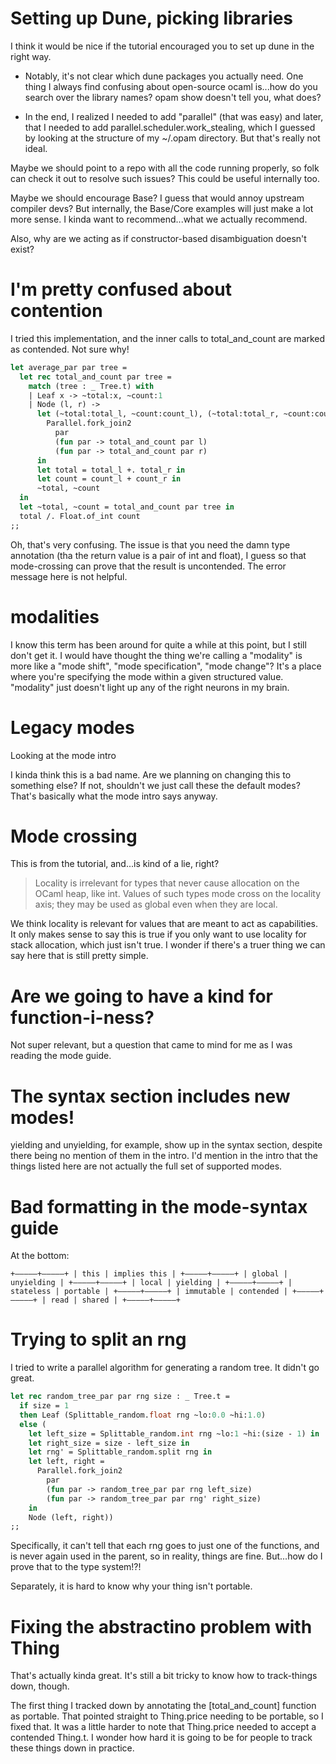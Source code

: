 # Setting up Dune, picking libraries

I think it would be nice if the tutorial encouraged you to set up dune
in the right way.

- Notably, it's not clear which dune packages you actually need.
  One thing I always find confusing about open-source ocaml is...how
  do you search over the library names?  opam show doesn't tell you,
  what does?

- In the end, I realized I needed to add "parallel" (that was easy)
  and later, that I needed to add parallel.scheduler.work_stealing,
  which I guessed by looking at the structure of my ~/.opam
  directory.  But that's really not ideal.

Maybe we should point to a repo with all the code running properly,
so folk can check it out to resolve such issues? This could be
useful internally too.

Maybe we should encourage Base? I guess that would annoy upstream
compiler devs? But internally, the Base/Core examples will just make a
lot more sense. I kinda want to recommend...what we actually
recommend.

Also, why are we acting as if constructor-based disambiguation doesn't
exist?

# I'm pretty confused about contention

I tried this implementation, and the inner calls to total_and_count
are marked as contended. Not sure why!

```ocaml
let average_par par tree =
  let rec total_and_count par tree =
    match (tree : _ Tree.t) with
    | Leaf x -> ~total:x, ~count:1
    | Node (l, r) ->
      let (~total:total_l, ~count:count_l), (~total:total_r, ~count:count_r) =
        Parallel.fork_join2
          par
          (fun par -> total_and_count par l)
          (fun par -> total_and_count par r)
      in
      let total = total_l +. total_r in
      let count = count_l + count_r in
      ~total, ~count
  in
  let ~total, ~count = total_and_count par tree in
  total /. Float.of_int count
;;
```

Oh, that's very confusing. The issue is that you need the damn type
annotation (tha the return value is a pair of int and float), I guess
so that mode-crossing can prove that the result is uncontended.  The
error message here is not helpful.

# modalities

I know this term has been around for quite a while at this point, but
I still don't get it. I would have thought the thing we're calling a
"modality" is more like a "mode shift", "mode specification", "mode
change"? It's a place where you're specifying the mode within a given
structured value. "modality" just doesn't light up any of the right
neurons in my brain.

# Legacy modes

Looking at the mode intro

I kinda think this is a bad name. Are we planning on changing this to
something else? If not, shouldn't we just call these the default
modes?  That's basically what the mode intro says anyway.

# Mode crossing

This is from the tutorial, and...is kind of a lie, right?

> Locality is irrelevant for types that never cause allocation on the
> OCaml heap, like int. Values of such types mode cross on the
> locality axis; they may be used as global even when they are local.

We think locality is relevant for values that are meant to act as
capabilities.  It only makes sense to say this is true if you only
want to use locality for stack allocation, which just isn't true.  I
wonder if there's a truer thing we can say here that is still pretty
simple.

# Are we going to have a kind for function-i-ness?

Not super relevant, but a question that came to mind for me as I was
reading the mode guide.

# The syntax section includes new modes!

yielding and unyielding, for example, show up in the syntax section,
despite there being no mention of them in the intro. I'd mention in
the intro that the things listed here are not actually the full set of
supported modes.

# Bad formatting in the mode-syntax guide

At the bottom:

```
+—————+————–+ | this | implies this | +—————+————–+ | global | unyielding | +—————+————–+ | local | yielding | +—————+————–+ | stateless | portable | +—————+————–+ | immutable | contended | +—————+————–+ | read | shared | +—————+————–+
```

# Trying to split an rng

I tried to write a parallel algorithm for generating a random tree. It
didn't go great.

```ocaml
let rec random_tree_par par rng size : _ Tree.t =
  if size = 1
  then Leaf (Splittable_random.float rng ~lo:0.0 ~hi:1.0)
  else (
    let left_size = Splittable_random.int rng ~lo:1 ~hi:(size - 1) in
    let right_size = size - left_size in
    let rng' = Splittable_random.split rng in
    let left, right =
      Parallel.fork_join2
        par
        (fun par -> random_tree_par par rng left_size)
        (fun par -> random_tree_par par rng' right_size)
    in
    Node (left, right))
;;
```

Specifically, it can't tell that each rng goes to just one of the
functions, and is never again used in the parent, so in reality,
things are fine. But...how do I prove that to the type system!?!

Separately, it is hard to know why your thing isn't portable.

# Fixing the abstractino problem with Thing

That's actually kinda great. It's still a bit tricky to know how to
track-things down, though.

The first thing I tracked down by annotating the [total_and_count]
function as portable. That pointed straight to Thing.price needing to
be portable, so I fixed that. It was a little harder to note that
Thing.price needed to accept a contended Thing.t.  I wonder how hard
it is going to be for people to track these things down in practice.
